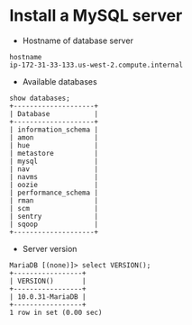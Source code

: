 # Install a MySQL server

* Hostname of database server
 ```
 hostname
ip-172-31-33-133.us-west-2.compute.internal
```
* Available databases
```
show databases;
+--------------------+
| Database           |
+--------------------+
| information_schema |
| amon               |
| hue                |
| metastore          |
| mysql              |
| nav                |
| navms              |
| oozie              |
| performance_schema |
| rman               |
| scm                |
| sentry             |
| sqoop              |
+--------------------+
```
* Server version
```
MariaDB [(none)]> select VERSION();
+-----------------+
| VERSION()       |
+-----------------+
| 10.0.31-MariaDB |
+-----------------+
1 row in set (0.00 sec)

```
